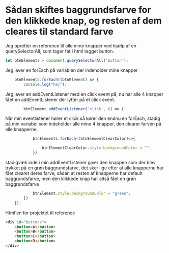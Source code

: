 # Sådan skiftes baggrundsfarve for den klikkede knap, og resten af dem cleares til standard farve


Jeg opretter en reference til alle mine knapper ved hjælp af en querySelectorAll, som tager fat i html tagget button.
```javascript
let btnElements = document.querySelectorAll('button');
```
Jeg laver en forEach på variablen der indeholder mine knapper
```javascript
    btnElements.forEach((btnElement) => {
        console.log("hej");
```
Jeg laver en addEventListener med en click event på, nu har alle 4 knapper fået en addEventListener der lytter på et click event.


```javascript
        btnElement.addEventListener('click', () => {
```
Når min eventlistener hører et click så kører den endnu en forEach, stadig på min variabel som indeholder alle mine 4 knapper, den clearer farven på alle knapperne.
```javascript
            btnElements.forEach((btnElementClearColor)=>{

                btnElementClearColor.style.backgroundColor = "";
            })
```
stadigvæk inde i min addEventListener giver den knappen som der blev trykket på en grøn baggrundsfarve, det sker lige efter at alle knapperne har fået clearet deres farve, sådan at resten af knapperne har default baggrundsfarve, men den klikkede knap har altså fået en grøn baggrundsfarve
```javascript
            btnElement.style.backgroundColor = "green";
        })
    });
```
Html'en for projektet til reference
```html
<div id="buttons">
	<button>A</button>
	<button>B</button>
	<button>C</button>
	<button>D</button>
</div>
```